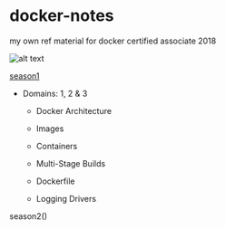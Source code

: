 # docker-notes
my own ref material for docker certified associate 2018

![alt text](https://github.com/suryaval/docker-notes/blob/master/images/dca.jpeg "Docker Certified Associate")

[season1](https://github.com/suryaval/docker-notes/tree/master/s1)

*   Domains: 1, 2 & 3

    *   Docker Architecture

    *   Images

    *   Containers

    *   Multi-Stage Builds

    *   Dockerfile

    *   Logging Drivers

season2()

